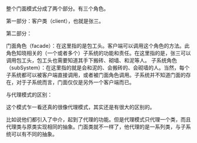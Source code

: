 整个门面模式分成了两个部分。有三个角色。

第一部分：客户类（client），也就是张三。

第二部分：

门面角色（facade）：在这里指的是包工头。客户端可以调用这个角色的方法。此角色知晓相关的（一个或者多个）子系统的功能和责任。在这里指的是，张三可以调用包工头，包工头也需要知道其手下搬砖、砌墙、和泥等人。
子系统角色（subSystem）：在这里指的就是会和泥的、会搬砖的、会砌墙的人。当然，每个子系统都可以被客户端直接调用，或者被门面角色调用。子系统并不知道门面的存在，对于子系统而言，门面仅仅是另外一个客户端而已。


与代理模式的区别：

这个模式乍一看还真的很像代理模式，其实还是有很大的区别的。

比如说他们都引入了中介，起到了代理的功能。但是代理模式只代理一个类，而且代理类与原类实现相同的抽象。门面类就不一样了，他代理的是一系列类，与子系统可以有不同的抽象。